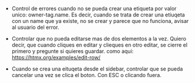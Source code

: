 - Control de errores cuando no se pueda crear una etiqueta por valor unico: owner-tag.name. Es decir, cuando se trata de crear una etiuqeta con un name que ya existe, no se crear y parece que no funciona, avisar al usuario del error.

- Controlar que no pueda editarse mas de dos elementos a la vez. Quiero decir, que cuando cliques en editar y clieques en otro editar, se cierre el primero y pregunte si quieres guardar. como aqui: https://htmx.org/examples/edit-row/

- Cuando se crea una eituqeta desde el sidebar, controlar que se pueda cancelar una vez se clica el boton. Con ESC o clicando fuera.
